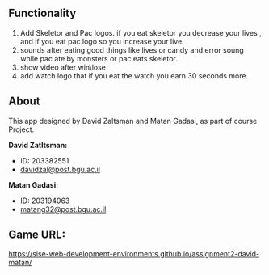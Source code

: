 
## Functionality
1. Add Skeletor and Pac logos. if you eat skeletor you decrease your lives , and if you eat pac logo so you increase your live.
2. sounds after eating good things like lives or candy and error soung while pac ate by monsters or pac eats skeletor.
3. show video after win\lose
4. add watch logo that if you eat the watch you earn 30 seconds more.

## About

This app designed by David Zaltsman and Matan Gadasi, as part of course Project.

**David Zatltsman:**
- ID: 203382551
- davidzal@post.bgu.ac.il


**Matan Gadasi:**
- ID: 203194063
- matang32@post.bgu.ac.il


## Game URL:
https://sise-web-development-environments.github.io/assignment2-david-matan/

 
